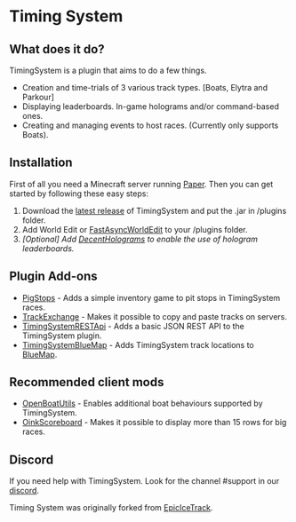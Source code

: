 # Timing System


## What does it do?
TimingSystem is a plugin that aims to do a few things.
* Creation and time-trials of 3 various track types. [Boats, Elytra and Parkour]
* Displaying leaderboards. In-game holograms and/or command-based ones.
* Creating and managing events to host races. (Currently only supports Boats).

## Installation
First of all you need a Minecraft server running [Paper](https://papermc.io). Then you can get started by following these easy steps:

1. Download the [latest release](https://github.com/Makkuusen/TimingSystem/releases) of TimingSystem and put the .jar in /plugins folder. 
1. Add World Edit or [FastAsyncWorldEdit](https://www.spigotmc.org/resources/fastasyncworldedit.13932/) to your /plugins folder.
1. _[Optional] Add [DecentHolograms](https://www.spigotmc.org/resources/decentholograms-1-8-1-20-1-papi-support-no-dependencies.96927/) to enable the use of hologram leaderboards._


## Plugin Add-ons
* [PigStops](https://github.com/JustBru00/PigStops) - Adds a simple inventory game to pit stops in TimingSystem races.     
* [TrackExchange](https://github.com/Pigalala/TrackExchange) - Makes it possible to copy and paste tracks on servers.
* [TimingSystemRESTApi](https://github.com/JustBru00/TimingSystemRESTApi) - Adds a basic JSON REST API to the TimingSystem plugin.
* [TimingSystemBlueMap](https://github.com/JustBru00/TimingSystemBlueMap) - Adds TimingSystem track locations to [BlueMap](https://github.com/BlueMap-Minecraft/BlueMap).

## Recommended client mods
* [OpenBoatUtils](https://modrinth.com/mod/openboatutils/versions) - Enables additional boat behaviours supported by TimingSystem.
* [OinkScoreboard](https://github.com/Pigalala/OinkScoreboard) - Makes it possible to display more than 15 rows for big races.

## Discord
If you need help with TimingSystem. Look for the channel #support in our [discord](https://discord.boatlabs.net).

Timing System was originally forked from [EpicIceTrack](https://github.com/JustBru00/NetherCubeParkour).
